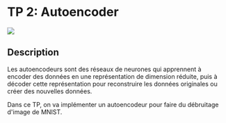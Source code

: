 # TP 2: Autoencoder

![](https://camo.githubusercontent.com/1bd69297329fe6e414fed04a8f5bd2758d41a561940c83a81119e899311f21e9/68747470733a2f2f7261772e67697468756275736572636f6e74656e742e636f6d2f4175746f6d6174616e74732f70726f6a6574732d64652d7065726d616e656e63652f6d61737465722f696d6167652d686f7374696e672f5450335f4175746f656e636f646575722f656e636f6465726465636f6465722e706e67)

## Description
Les autoencodeurs sont des réseaux de neurones qui apprennent à encoder des données en une représentation de dimension réduite, puis à décoder cette représentation pour reconstruire les données originales ou créer des nouvelles données.

Dans ce TP, on va implémenter un autoencodeur pour faire du débruitage d'image de MNIST.
